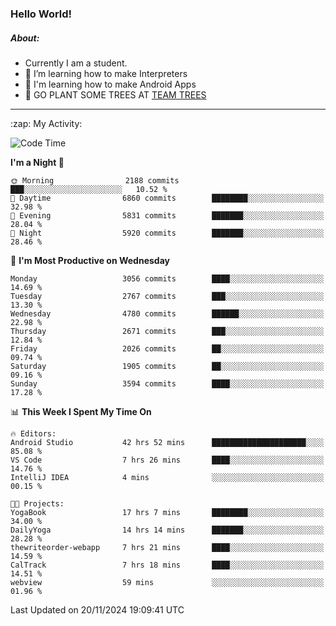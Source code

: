 ### Hello World!

##### About:
- Currently I am a student.
- 🌱 I’m learning how to make Interpreters
- 🌱 I'm learning how to make Android Apps
- 🌱 GO PLANT SOME TREES AT [TEAM TREES](https://teamtrees.org/)

---
  <summary>:zap: My Activity:</summary>
  
<!--START_SECTION:waka-->
![Code Time](http://img.shields.io/badge/Code%20Time-1%2C627%20hrs%2043%20mins-blue)

**I'm a Night 🦉** 

```text
🌞 Morning                2188 commits        ███░░░░░░░░░░░░░░░░░░░░░░   10.52 % 
🌆 Daytime                6860 commits        ████████░░░░░░░░░░░░░░░░░   32.98 % 
🌃 Evening                5831 commits        ███████░░░░░░░░░░░░░░░░░░   28.04 % 
🌙 Night                  5920 commits        ███████░░░░░░░░░░░░░░░░░░   28.46 % 
```
📅 **I'm Most Productive on Wednesday** 

```text
Monday                   3056 commits        ████░░░░░░░░░░░░░░░░░░░░░   14.69 % 
Tuesday                  2767 commits        ███░░░░░░░░░░░░░░░░░░░░░░   13.30 % 
Wednesday                4780 commits        ██████░░░░░░░░░░░░░░░░░░░   22.98 % 
Thursday                 2671 commits        ███░░░░░░░░░░░░░░░░░░░░░░   12.84 % 
Friday                   2026 commits        ██░░░░░░░░░░░░░░░░░░░░░░░   09.74 % 
Saturday                 1905 commits        ██░░░░░░░░░░░░░░░░░░░░░░░   09.16 % 
Sunday                   3594 commits        ████░░░░░░░░░░░░░░░░░░░░░   17.28 % 
```


📊 **This Week I Spent My Time On** 

```text
🔥 Editors: 
Android Studio           42 hrs 52 mins      █████████████████████░░░░   85.08 % 
VS Code                  7 hrs 26 mins       ████░░░░░░░░░░░░░░░░░░░░░   14.76 % 
IntelliJ IDEA            4 mins              ░░░░░░░░░░░░░░░░░░░░░░░░░   00.15 % 

🐱‍💻 Projects: 
YogaBook                 17 hrs 7 mins       ████████░░░░░░░░░░░░░░░░░   34.00 % 
DailyYoga                14 hrs 14 mins      ███████░░░░░░░░░░░░░░░░░░   28.28 % 
thewriteorder-webapp     7 hrs 21 mins       ████░░░░░░░░░░░░░░░░░░░░░   14.59 % 
CalTrack                 7 hrs 18 mins       ████░░░░░░░░░░░░░░░░░░░░░   14.51 % 
webview                  59 mins             ░░░░░░░░░░░░░░░░░░░░░░░░░   01.96 % 
```


 Last Updated on 20/11/2024 19:09:41 UTC
<!--END_SECTION:waka-->

